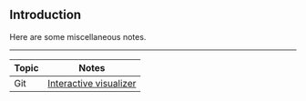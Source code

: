 ## Introduction

Here are some miscellaneous notes.

---

| Topic | Notes |
|-------|-------|
|Git | [Interactive visualizer](https://learngitbranching.js.org/) |